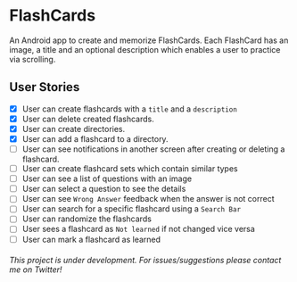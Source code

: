 # FlashCards

An Android app to create and memorize FlashCards.
Each FlashCard has an image, a title and an optional description which enables a user to practice via scrolling.

## User Stories

- [x] User can create flashcards with a `title` and a `description`
- [x] User can delete created flashcards.
- [x] User can create directories.
- [x] User can add a flashcard to a directory.
- [ ] User can see notifications in another screen after creating or deleting a flashcard.
- [ ] User can create flashcard sets which contain similar types
- [ ] User can see a list of questions with an image
- [ ] User can select a question to see the details
- [ ] User can see `Wrong Answer` feedback when the answer is not correct
- [ ] User can search for a specific flashcard using a `Search Bar`
- [ ] User can randomize the flashcards
- [ ] User sees a flashcard as `Not learned` if not changed vice versa
- [ ] User can mark a flashcard as learned

###### This project is under development. For issues/suggestions please contact me on Twitter!

